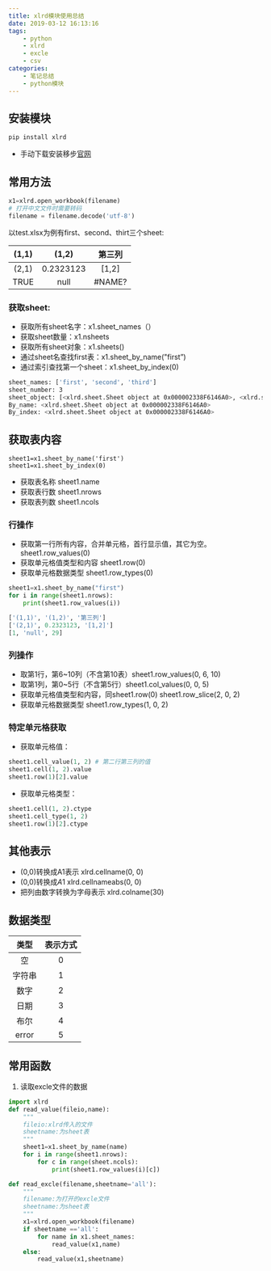 ```yaml
---
title: xlrd模块使用总结
date: 2019-03-12 16:13:16
tags:
    - python
    - xlrd
    - excle
    - csv
categories:
    - 笔记总结
    - python模块
---
```


## 安装模块
```bash
pip install xlrd
```
- 手动下载安装移步[官网](http://pypi.python.org/pypi/xlrd)

## 常用方法
```python
x1=xlrd.open_workbook(filename)
# 打开中文文件时需要转码
filename = filename.decode('utf-8')
```
以test.xlsx为例有first、second、thirt三个sheet:

|(1,1)|(1,2)|第三列|
|:----:|:----:|:----:|
|(2,1)| 0.2323123|[1,2]|
|TRUE| null |\#NAME?|
<!--more-->
### 获取sheet:
- 获取所有sheet名字：x1.sheet_names（）
- 获取sheet数量：x1.nsheets
- 获取所有sheet对象：x1.sheets()
- 通过sheet名查找first表：x1.sheet_by_name("first”)
- 通过索引查找第一个sheet：x1.sheet_by_index(0)

```bash
sheet_names: ['first', 'second', 'third']
sheet_number: 3
sheet_object: [<xlrd.sheet.Sheet object at 0x000002338F6146A0>, <xlrd.sheet.Sheet object at 0x000002338F6146D8>, <xlrd.sheet.Sheet object at 0x000002338F614710>]
By_name: <xlrd.sheet.Sheet object at 0x000002338F6146A0>
By_index: <xlrd.sheet.Sheet object at 0x000002338F6146A0>
```

## 获取表内容
```
sheet1=x1.sheet_by_name('first')
sheet1=x1.sheet_by_index(0)
```
- 获取表名称 sheet1.name
- 获取表行数 sheet1.nrows
- 获取表列数 sheet1.ncols

### 行操作
- 获取第一行所有内容，合并单元格，首行显示值，其它为空。 sheet1.row_values(0)  
- 获取单元格值类型和内容 sheet1.row(0)         
- 获取单元格数据类型 sheet1.row_types(0)   
```python
sheet1=x1.sheet_by_name("first")
for i in range(sheet1.nrows):
    print(sheet1.row_values(i))

['(1,1)', '(1,2)', '第三列']
['(2,1)', 0.2323123, '[1,2]']
[1, 'null', 29]
```

### 列操作
- 取第1行，第6~10列（不含第10表）sheet1.row_values(0, 6, 10)   
- 取第1列，第0~5行（不含第5行）sheet1.col_values(0, 0, 5)    
- 获取单元格值类型和内容，同sheet1.row(0) sheet1.row_slice(2, 0, 2)     
- 获取单元格数据类型 sheet1.row_types(1, 0, 2)     

### 特定单元格获取
- 获取单元格值：
```python
sheet1.cell_value(1, 2) # 第二行第三列的值
sheet1.cell(1, 2).value
sheet1.row(1)[2].value 
```
- 获取单元格类型：
```python
sheet1.cell(1, 2).ctype
sheet1.cell_type(1, 2)
sheet1.row(1)[2].ctype
```

## 其他表示
- (0,0)转换成A1表示 xlrd.cellname(0, 0)   
- (0,0)转换成$A$1 xlrd.cellnameabs(0, 0) 
- 把列由数字转换为字母表示 xlrd.colname(30)

## 数据类型
|类型|表示方式|
|:----:|:----:|
|空|0|
|字符串|1|
|数字|2|
|日期|3|
|布尔|4|
|error|5|

## 常用函数
1. 读取excle文件的数据
```python
import xlrd
def read_value(fileio,name):
    """
    fileio:xlrd传入的文件
    sheetname:为sheet表
    """
    sheet1=x1.sheet_by_name(name)
    for i in range(sheet1.nrows):
        for c in range(sheet.ncols):
            print(sheet1.row_values(i)[c])

def read_excle(filename,sheetname='all'):
    """
    filename:为打开的excle文件
    sheetname:为sheet表
    """
    x1=xlrd.open_workbook(filename)
    if sheetname =='all':
        for name in x1.sheet_names:
            read_value(x1,name)
    else:
        read_value(x1,sheetname)

```
